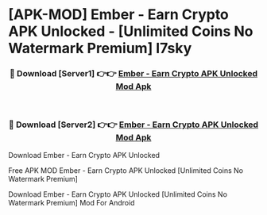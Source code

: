 # [APK-MOD] Ember - Earn Crypto APK Unlocked - [Unlimited Coins No Watermark Premium] l7sky



<div align="center">
<h3>🔴 Download [Server1] 👉👉 <a href="https://momento.my/?title=Ember_-_Earn_Crypto_APK_Unlocked">Ember - Earn Crypto APK Unlocked Mod Apk</a></h3><br>

<h3>🔴 Download [Server2] 👉👉 <a href="https://momento.my/?title=Ember_-_Earn_Crypto_APK_Unlocked">Ember - Earn Crypto APK Unlocked Mod Apk</a></h3>
</div>



Download Ember - Earn Crypto APK Unlocked 

Free APK MOD Ember - Earn Crypto APK Unlocked [Unlimited Coins No Watermark Premium]

Download Ember - Earn Crypto APK Unlocked [Unlimited Coins No Watermark Premium] Mod For Android
